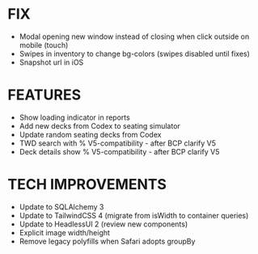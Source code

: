 # FIX
- Modal opening new window instead of closing when click outside on mobile (touch)
- Swipes in inventory to change bg-colors (swipes disabled until fixes)
- Snapshot url in iOS

# FEATURES
- Show loading indicator in reports
- Add new decks from Codex to seating simulator
- Update random seating decks from Codex
- TWD search with % V5-compatibility - after BCP clarify V5
- Deck details show % V5-compatibility - after BCP clarify V5

# TECH IMPROVEMENTS
- Update to SQLAlchemy 3
- Update to TailwindCSS 4 (migrate from isWidth to container queries)
- Update to HeadlessUI 2 (review new components)
- Explicit image width/height
- Remove legacy polyfills when Safari adopts groupBy
